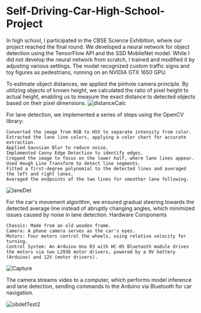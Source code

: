 # Self-Driving-Car-High-School-Project
In high school, I participated in the CBSE Science Exhibition, where our project reached the final round. We developed a neural network for object detection using the TensorFlow API and the SSD MobileNet model. While I did not develop the neural network from scratch, I trained and modified it by adjusting various settings. The model recognized custom traffic signs and toy figures as pedestrians, running on an NVIDIA GTX 1650 GPU.

To estimate object distances, we applied the pinhole camera principle. By utilizing objects of known height, we calculated the ratio of pixel height to actual height, enabling us to measure the exact distance to detected objects based on their pixel dimensions.
![distanceCalc](https://github.com/user-attachments/assets/896a9a2a-dc50-4eb0-9f5e-629469f224b5)


For lane detection, we implemented a series of steps using the OpenCV library:

    Converted the image from RGB to HSV to separate intensity from color.
    Extracted the lane line colors, applying a color chart for accurate extraction.
    Applied Gaussian Blur to reduce noise.
    Implemented Canny Edge Detection to identify edges.
    Cropped the image to focus on the lower half, where lane lines appear.
    Used Hough Line Transform to detect line segments.
    Fitted a first-degree polynomial to the detected lines and averaged the left and right lanes.
    Averaged the endpoints of the two lines for smoother lane following.

![laneDet](https://github.com/user-attachments/assets/20a16dcd-23dd-45c2-a562-49d30f054c1b)


For the car's movement algorithm, we ensured gradual steering towards the detected average line instead of abruptly changing angles, which minimized issues caused by noise in lane detection.
Hardware Components

    Chassis: Made from an old wooden frame.
    Camera: A phone camera serves as the car's eyes.
    Motors: Four motors control the wheels, using relative velocity for turning.
    Control System: An Arduino Uno R3 with HC-05 Bluetooth module drives the motors via two L293D motor drivers, powered by a 9V battery (Arduino) and 12V (motor drivers).

![Capture](https://github.com/user-attachments/assets/6617c4e8-a56f-4abc-8b57-1e4c03db0141)

The camera streams video to a computer, which performs model inference and lane detection, sending commands to the Arduino via Bluetooth for car navigation.

![obdetTest2](https://github.com/user-attachments/assets/88571b6b-3b15-4168-b904-ea2a5c253ed6)

